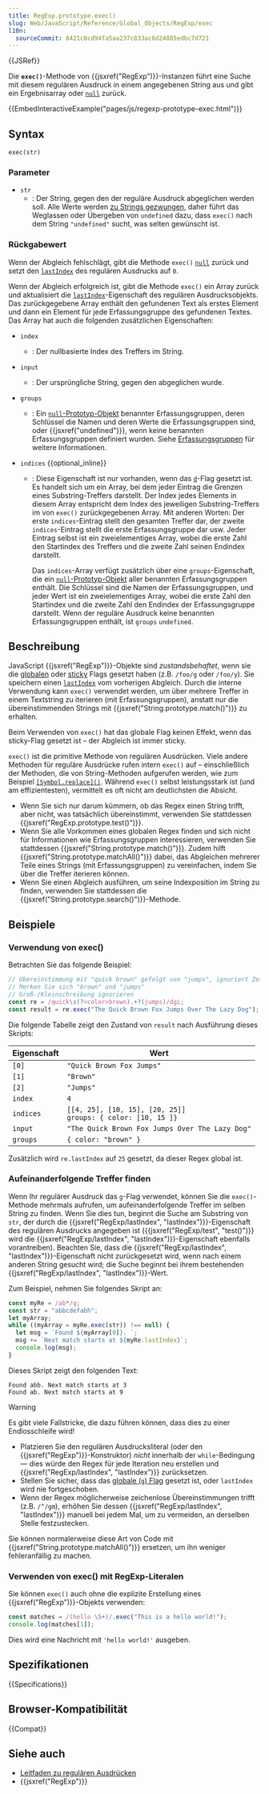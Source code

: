 ```yaml
---
title: RegExp.prototype.exec()
slug: Web/JavaScript/Reference/Global_Objects/RegExp/exec
l10n:
  sourceCommit: 8421c0cd94fa5aa237c833ac6d24885edbc7d721
---
```


{{JSRef}}

Die **`exec()`**-Methode von {{jsxref("RegExp")}}-Instanzen führt eine Suche mit diesem regulären Ausdruck in einem angegebenen String aus und gibt ein Ergebnisarray oder [`null`](/de/docs/Web/JavaScript/Reference/Operators/null) zurück.

{{EmbedInteractiveExample("pages/js/regexp-prototype-exec.html")}}

## Syntax

```js-nolint
exec(str)
```

### Parameter

- `str`
  - : Der String, gegen den der reguläre Ausdruck abgeglichen werden soll. Alle Werte werden [zu Strings gezwungen](/de/docs/Web/JavaScript/Reference/Global_Objects/String#string_coercion), daher führt das Weglassen oder Übergeben von `undefined` dazu, dass `exec()` nach dem String `"undefined"` sucht, was selten gewünscht ist.

### Rückgabewert

Wenn der Abgleich fehlschlägt, gibt die Methode `exec()` [`null`](/de/docs/Web/JavaScript/Reference/Operators/null) zurück und setzt den [`lastIndex`](/de/docs/Web/JavaScript/Reference/Global_Objects/RegExp/lastIndex) des regulären Ausdrucks auf `0`.

Wenn der Abgleich erfolgreich ist, gibt die Methode `exec()` ein Array zurück und aktualisiert die [`lastIndex`](/de/docs/Web/JavaScript/Reference/Global_Objects/RegExp/lastIndex)-Eigenschaft des regulären Ausdrucksobjekts. Das zurückgegebene Array enthält den gefundenen Text als erstes Element und dann ein Element für jede Erfassungsgruppe des gefundenen Textes. Das Array hat auch die folgenden zusätzlichen Eigenschaften:

- `index`
  - : Der nullbasierte Index des Treffers im String.
- `input`
  - : Der ursprüngliche String, gegen den abgeglichen wurde.
- `groups`
  - : Ein [`null`-Prototyp-Objekt](/de/docs/Web/JavaScript/Reference/Global_Objects/Object#null-prototype_objects) benannter Erfassungsgruppen, deren Schlüssel die Namen und deren Werte die Erfassungsgruppen sind, oder {{jsxref("undefined")}}, wenn keine benannten Erfassungsgruppen definiert wurden. Siehe [Erfassungsgruppen](/de/docs/Web/JavaScript/Guide/Regular_expressions/Groups_and_backreferences) für weitere Informationen.
- `indices` {{optional_inline}}

  - : Diese Eigenschaft ist nur vorhanden, wenn das [`d`](/de/docs/Web/JavaScript/Reference/Global_Objects/RegExp/hasIndices)-Flag gesetzt ist. Es handelt sich um ein Array, bei dem jeder Eintrag die Grenzen eines Substring-Treffers darstellt. Der Index jedes Elements in diesem Array entspricht dem Index des jeweiligen Substring-Treffers im von `exec()` zurückgegebenen Array. Mit anderen Worten: Der erste `indices`-Eintrag stellt den gesamten Treffer dar, der zweite `indices`-Eintrag stellt die erste Erfassungsgruppe dar usw. Jeder Eintrag selbst ist ein zweielementiges Array, wobei die erste Zahl den Startindex des Treffers und die zweite Zahl seinen Endindex darstellt.

    Das `indices`-Array verfügt zusätzlich über eine `groups`-Eigenschaft, die ein [`null`-Prototyp-Objekt](/de/docs/Web/JavaScript/Reference/Global_Objects/Object#null-prototype_objects) aller benannten Erfassungsgruppen enthält. Die Schlüssel sind die Namen der Erfassungsgruppen, und jeder Wert ist ein zweielementiges Array, wobei die erste Zahl den Startindex und die zweite Zahl den Endindex der Erfassungsgruppe darstellt. Wenn der reguläre Ausdruck keine benannten Erfassungsgruppen enthält, ist `groups` `undefined`.

## Beschreibung

JavaScript {{jsxref("RegExp")}}-Objekte sind _zustandsbehaftet_, wenn sie die [globalen](/de/docs/Web/JavaScript/Reference/Global_Objects/RegExp/global) oder [sticky](/de/docs/Web/JavaScript/Reference/Global_Objects/RegExp/sticky) Flags gesetzt haben (z.B. `/foo/g` oder `/foo/y`). Sie speichern einen [`lastIndex`](/de/docs/Web/JavaScript/Reference/Global_Objects/RegExp/lastIndex) vom vorherigen Abgleich. Durch die interne Verwendung kann `exec()` verwendet werden, um über mehrere Treffer in einem Textstring zu iterieren (mit Erfassungsgruppen), anstatt nur die übereinstimmenden Strings mit {{jsxref("String.prototype.match()")}} zu erhalten.

Beim Verwenden von `exec()` hat das globale Flag keinen Effekt, wenn das sticky-Flag gesetzt ist – der Abgleich ist immer sticky.

`exec()` ist die primitive Methode von regulären Ausdrücken. Viele andere Methoden für reguläre Ausdrücke rufen intern `exec()` auf – einschließlich der Methoden, die von String-Methoden aufgerufen werden, wie zum Beispiel [`[Symbol.replace]()`](/de/docs/Web/JavaScript/Reference/Global_Objects/RegExp/Symbol.replace). Während `exec()` selbst leistungsstark ist (und am effizientesten), vermittelt es oft nicht am deutlichsten die Absicht.

- Wenn Sie sich nur darum kümmern, ob das Regex einen String trifft, aber nicht, was tatsächlich übereinstimmt, verwenden Sie stattdessen {{jsxref("RegExp.prototype.test()")}}.
- Wenn Sie alle Vorkommen eines globalen Regex finden und sich nicht für Informationen wie Erfassungsgruppen interessieren, verwenden Sie stattdessen {{jsxref("String.prototype.match()")}}. Zudem hilft {{jsxref("String.prototype.matchAll()")}} dabei, das Abgleichen mehrerer Teile eines Strings (mit Erfassungsgruppen) zu vereinfachen, indem Sie über die Treffer iterieren können.
- Wenn Sie einen Abgleich ausführen, um seine Indexposition im String zu finden, verwenden Sie stattdessen die {{jsxref("String.prototype.search()")}}-Methode.

## Beispiele

### Verwendung von exec()

Betrachten Sie das folgende Beispiel:

```js
// Übereinstimmung mit "quick brown" gefolgt von "jumps", ignoriert Zeichen dazwischen
// Merken Sie sich "brown" und "jumps"
// Groß-/Kleinschreibung ignorieren
const re = /quick\s(?<color>brown).+?(jumps)/dgi;
const result = re.exec("The Quick Brown Fox Jumps Over The Lazy Dog");
```

Die folgende Tabelle zeigt den Zustand von `result` nach Ausführung dieses Skripts:

| Eigenschaft | Wert                                                              |
| ----------- | ----------------------------------------------------------------- |
| `[0]`       | `"Quick Brown Fox Jumps"`                                         |
| `[1]`       | `"Brown"`                                                         |
| `[2]`       | `"Jumps"`                                                         |
| `index`     | `4`                                                               |
| `indices`   | `[[4, 25], [10, 15], [20, 25]]`<br />`groups: { color: [10, 15 ]}`|
| `input`     | `"The Quick Brown Fox Jumps Over The Lazy Dog"`                   |
| `groups`    | `{ color: "brown" }`                                              |

Zusätzlich wird `re.lastIndex` auf `25` gesetzt, da dieser Regex global ist.

### Aufeinanderfolgende Treffer finden

Wenn Ihr regulärer Ausdruck das [`g`](/de/docs/Web/JavaScript/Guide/Regular_expressions#advanced_searching_with_flags)-Flag verwendet, können Sie die `exec()`-Methode mehrmals aufrufen, um aufeinanderfolgende Treffer im selben String zu finden. Wenn Sie dies tun, beginnt die Suche am Substring von `str`, der durch die {{jsxref("RegExp/lastIndex", "lastIndex")}}-Eigenschaft des regulären Ausdrucks angegeben ist ({{jsxref("RegExp/test", "test()")}} wird die {{jsxref("RegExp/lastIndex", "lastIndex")}}-Eigenschaft ebenfalls vorantreiben). Beachten Sie, dass die {{jsxref("RegExp/lastIndex", "lastIndex")}}-Eigenschaft nicht zurückgesetzt wird, wenn nach einem anderen String gesucht wird; die Suche beginnt bei ihrem bestehenden {{jsxref("RegExp/lastIndex", "lastIndex")}}-Wert.

Zum Beispiel, nehmen Sie folgendes Skript an:

```js
const myRe = /ab*/g;
const str = "abbcdefabh";
let myArray;
while ((myArray = myRe.exec(str)) !== null) {
  let msg = `Found ${myArray[0]}. `;
  msg += `Next match starts at ${myRe.lastIndex}`;
  console.log(msg);
}
```

Dieses Skript zeigt den folgenden Text:

```plain
Found abb. Next match starts at 3
Found ab. Next match starts at 9
```

> [!WARNING]
> Es gibt viele Fallstricke, die dazu führen können, dass dies zu einer Endlosschleife wird!
>
> - Platzieren Sie den regulären Ausdrucksliteral (oder den {{jsxref("RegExp")}}-Konstruktor) _nicht_ innerhalb der `while`-Bedingung — dies würde den Regex für jede Iteration neu erstellen und {{jsxref("RegExp/lastIndex", "lastIndex")}} zurücksetzen.
> - Stellen Sie sicher, dass das [globale (`g`) Flag](/de/docs/Web/JavaScript/Guide/Regular_expressions#advanced_searching_with_flags) gesetzt ist, oder `lastIndex` wird nie fortgeschoben.
> - Wenn der Regex möglicherweise zeichenlose Übereinstimmungen trifft (z.B. `/^/gm`), erhöhen Sie dessen {{jsxref("RegExp/lastIndex", "lastIndex")}} manuell bei jedem Mal, um zu vermeiden, an derselben Stelle festzustecken.

Sie können normalerweise diese Art von Code mit {{jsxref("String.prototype.matchAll()")}} ersetzen, um ihn weniger fehleranfällig zu machen.

### Verwenden von exec() mit RegExp-Literalen

Sie können `exec()` auch ohne die explizite Erstellung eines {{jsxref("RegExp")}}-Objekts verwenden:

```js
const matches = /(hello \S+)/.exec("This is a hello world!");
console.log(matches[1]);
```

Dies wird eine Nachricht mit `'hello world!'` ausgeben.

## Spezifikationen

{{Specifications}}

## Browser-Kompatibilität

{{Compat}}

## Siehe auch

- [Leitfaden zu regulären Ausdrücken](/de/docs/Web/JavaScript/Guide/Regular_expressions)
- {{jsxref("RegExp")}}
